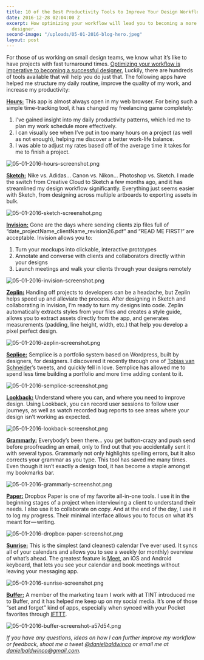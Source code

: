 ```yaml
---
title: 10 of the Best Productivity Tools to Improve Your Design Workflow
date: 2016-12-28 02:04:00 Z
excerpt: How optimizing your workflow will lead you to becoming a more successful
  designer.
second-image: "/uploads/05-01-2016-blog-hero.jpeg"
layout: post
---
```


For those of us working on small design teams, we know what it’s like to have projects with fast turnaround times. [Optimizing your workflow is imperative to becoming a successful designer.](http://ctt.ec/0H0Qm) <i class="fa fa-twitter" aria-hidden="true"></i> Luckily, there are hundreds of tools available that will help you do just that. The following apps have helped me structure my daily routine, improve the quality of my work, and increase my productivity:

**[Hours:](https://www.hourstimetracking.com/)**  This app is almost always open in my web browser. For being such a simple time-tracking tool, it has changed my freelancing game completely:

1. I’ve gained insight into my daily productivity patterns, which led me to plan my work schedule more effectively.
2. I can visually see when I’ve put in too many hours on a project (as well as not enough), helping me discover a better work-life balance.
3. I was able to adjust my rates based off of the average time it takes for me to finish a project.

![05-01-2016-hours-screenshot.png](/uploads/05-01-2016-hours-screenshot.png)

**[Sketch:](http://sketchapp.com/)**  Nike vs. Adidas… Canon vs. Nikon... Photoshop vs. Sketch. I made the switch from Creative Cloud to Sketch a few months ago, and it has streamlined my design workflow significantly. Everything just seems easier with Sketch, from designing across multiple artboards to exporting assets in bulk.

![05-01-2016-sketch-screenshot.png](/uploads/05-01-2016-sketch-screenshot.png)

**[Invision:](http://invisionapp.com/)**  Gone are the days where sending clients zip files full of “date_projectName_clientName_revision26.pdf” and “READ ME FIRST!” are acceptable. Invision allows you to:

1. Turn your mockups into clickable, interactive prototypes
2. Annotate and converse with clients and collaborators directly within your designs
3. Launch meetings and walk your clients through your designs remotely

![05-01-2016-invision-screenshot.png](/uploads/05-01-2016-invision-screenshot.png)

**[Zeplin:](http://invisionapp.com/)**  Handing off projects to developers can be a headache, but Zeplin helps speed up and alleviate the process. After designing in Sketch and collaborating in Invision, I’m ready to turn my designs into code. Zeplin automatically extracts styles from your files and creates a style guide, allows you to extract assets directly from the app, and generates measurements (padding, line height, width, etc.) that help you develop a pixel perfect design.

![05-01-2016-zeplin-screenshot.png](/uploads/05-01-2016-zeplin-screenshot.png)

**[Seplice:](http://semplicelabs.com/)**  Semplice is a portfolio system based on Wordpress, built by designers, for designers. I discovered it recently through one of [Tobias van Schneider](https://twitter.com/vanschneider)’s tweets, and quickly fell in love. Semplice has allowed me to spend less time building a portfolio and more time adding content to it.

![05-01-2016-semplice-screenshot.png](/uploads/05-01-2016-semplice-screenshot.png)

**[Lookback:](http://lookback.io/)**  Understand where you can, and where you need to improve design. Using Lookback, you can record user sessions to follow user journeys, as well as watch recorded bug reports to see areas where your design isn’t working as expected.

![05-01-2016-lookback-screenshot.png](/uploads/05-01-2016-lookback-screenshot.png)

**[Grammarly:](https://medium.com/@danielbaldwin_/www.grammarly.com)**  Everybody’s been there… you get button-crazy and push send before proofreading an email, only to find out that you accidentally sent it with several typos. Grammarly not only highlights spelling errors, but it also corrects your grammar as you type. This tool has saved me many times. Even though it isn’t exactly a design tool, it has become a staple amongst my bookmarks bar.

![05-01-2016-grammarly-screenshot.png](/uploads/05-01-2016-grammarly-screenshot.png)

**[Paper:](https://paper.dropbox.com/)**  Dropbox Paper is one of my favorite all-in-one tools. I use it in the beginning stages of a project when interviewing a client to understand their needs. I also use it to collaborate on copy. And at the end of the day, I use it to log my progress. Their minimal interface allows you to focus on what it’s meant for — writing.

![05-01-2016-dropbox-paper-screenshot.png](/uploads/05-01-2016-dropbox-paper-screenshot.png)

**[Sunrise:](http://www.sunrise.am/)**  This is the simplest (and cleanest) calendar I’ve ever used. It syncs all of your calendars and allows you to see a weekly (or monthly) overview of what’s ahead. The greatest feature is [Meet](https://sunrise.am/meet/), an iOS and Android keyboard, that lets you see your calendar and book meetings without leaving your messaging app.

![05-01-2016-sunrise-screenshot.png](/uploads/05-01-2016-sunrise-screenshot.png)

**[Buffer:](http://www.buffer.com/)**  A member of the marketing team I work with at TINT introduced me to Buffer, and it has helped me keep up on my social media. It’s one of those “set and forget” kind of apps, especially when synced with your Pocket favorites through [IFTTT](https://ifttt.com/recipes/70559-pocket-favorite-to-buffer).

![05-01-2016-buffer-screenshot-a57d54.png](/uploads/05-01-2016-buffer-screenshot-a57d54.png)

*If you have any questions, ideas on how I can further improve my workflow or feedback, shoot me a tweet [@danielbaldwinco](http://twitter.com/danielbaldwinco) or email me at [danielbaldwinco@gmail.com](mailto:danielbaldwinco@gmail.com).*